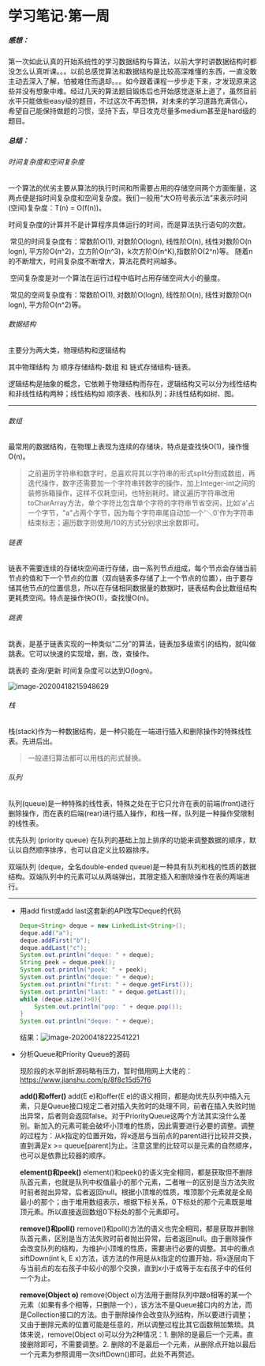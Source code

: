 # 							学习笔记·第一周

##### 感想：

​		第一次如此认真的开始系统性的学习数据结构与算法，以前大学时讲数据结构时都没怎么认真听课。。。以前总感觉算法和数据结构是比较高深难懂的东西，一直没敢主动去深入了解，怕被难住而退却。。。如今跟着课程一步步走下来，才发现原来这些并没有想象中难。经过几天的算法题目锻炼后也开始感觉逐渐上道了，虽然目前水平只能做些easy级的题目，不过这次不再恐惧，对未来的学习道路充满信心，希望自己能保持做题的习惯，坚持下去，早日攻克尽量多medium甚至是hard级的题目。

##### 总结：

###### 时间复杂度和空间复杂度

​	一个算法的优劣主要从算法的执行时间和所需要占用的存储空间两个方面衡量，这两点便是指时间复杂度和空间复杂度。我们一般用“大O符号表示法”来表示时间(空间)复杂度：T(n) = O(f(n))。

​	时间复杂度的计算并不是计算程序具体运行的时间，而是算法执行语句的次数。

​	常见的时间复杂度有：常数阶O(1), 对数阶O(logn), 线性阶O(n), 线性对数阶O(n logn), 平方阶O(n^2)，立方阶O(n^3)，k次方阶O(n^K),指数阶O(2^n)等。
​	随着n的不断增大，时间复杂度不断增大，算法花费时间越多。

​	空间复杂度是对一个算法在运行过程中临时占用存储空间大小的量度。

​	常见的空间复杂度有：常数阶O(1), 对数阶O(logn), 线性阶O(n), 线性对数阶O(n logn), 平方阶O(n^2)等。

###### 数据结构 

主要分为两大类，物理结构和逻辑结构

其中物理结构 为 顺序存储结构-数组 和 链式存储结构-链表。

逻辑结构是抽象的概念，它依赖于物理结构而存在，逻辑结构又可以分为线性结构和非线性结构两种；线性结构如 顺序表、栈和队列；非线性结构如树、图。

------

###### 数组

最常用的数据结构，在物理上表现为连续的存储块，特点是查找快O(1)，操作慢O(n)。

> 之前遍历字符串和数字时，总喜欢将其以字符串的形式split分割成数组，再迭代操作，数字还需要加一个字符串转数字的操作，加上Integer-int之间的装修拆箱操作，这样不仅耗空间，也特别耗时。建议遍历字符串改用toCharArray方法，单个字符比包含单个字符的字符串节省空间，比如'a'占一个字节，"a"占两个字节，因为每个字符串尾自动加一个'＼0'作为字符串结束标志；遍历数字则使用/10的方式分别求出余数即可。

###### 链表

链表不需要连续的存储块空间进行存储，由一系列节点组成，每个节点会存储当前节点的值和下一个节点的位置（双向链表多存储了上一个节点的位置），由于要存储其他节点的位置信息，所以在存储相同数据量的数据时，链表结构会比数组结构更耗费空间。特点是操作快O(1)，查找慢O(n)。

###### 跳表

跳表，是基于链表实现的一种类似“二分”的算法，链表加多级索引的结构，就叫做跳表。它可以快速的实现增，删，改，查操作。

跳表的 查询/更新 时间复杂度可以达到O(logn)。

![image-20200418215948629](C:\Users\William\AppData\Roaming\Typora\typora-user-images\image-20200418215948629.png)

###### 栈

栈(stack)作为一种数据结构，是一种只能在一端进行插入和删除操作的特殊线性表。先进后出。

> 一般递归算法都可以用栈的形式替换。

###### 队列

队列(queue)是一种特殊的线性表，特殊之处在于它只允许在表的前端(front)进行删除操作，而在表的后端(rear)进行插入操作，和栈一样，队列是一种操作受限制的线性表。

优先队列 (priority queue) 在队列的基础上加上排序的功能来调整数据的顺序，默认以自然顺序排序，也可以自定义比较器排序。

双端队列 (deque，全名double-ended queue)是一种具有队列和栈的性质的数据结构。双端队列中的元素可以从两端弹出，其限定插入和删除操作在表的两端进行。

------

- 用add first或add last这套新的API改写Deque的代码

  ```java
  Deque<String> deque = new LinkedList<String>();
  deque.add("a");
  deque.addFirst("b");
  deque.addLast("c");
  System.out.println("deque: " + deque);
  String peek = deque.peek();
  System.out.println("peek: " + peek);
  System.out.println("deque: " + deque);
  System.out.println("first: " + deque.getFirst());
  System.out.println("last: " + deque.getLast());
  while (deque.size()>0){
      System.out.println("pop: " + deque.pop());
  }
  System.out.println("deque: " + deque);
  ```

   结果：![image-20200418222541221](C:\Users\William\AppData\Roaming\Typora\typora-user-images\image-20200418222541221.png)

- 分析Queue和Priority Queue的源码

  现阶段的水平剖析源码略有压力，暂时借用网上大佬的：https://www.jianshu.com/p/8f8c15d57f6

  **add()和offer()**
  add(E e)和offer(E e)的语义相同，都是向优先队列中插入元素，只是Queue接口规定二者对插入失败时的处理不同，前者在插入失败时抛出异常，后者则会返回false。对于PriorityQueue这两个方法其实没什么差别。新加入的元素可能会破坏小顶堆的性质，因此需要进行必要的调整。调整的过程为：从k指定的位置开始，将x逐层与当前点的parent进行比较并交换，直到满足x >= queue[parent]为止。注意这里的比较可以是元素的自然顺序，也可以是依靠比较器的顺序。

  **element()和peek()**
  element()和peek()的语义完全相同，都是获取但不删除队首元素，也就是队列中权值最小的那个元素，二者唯一的区别是当方法失败时前者抛出异常，后者返回null。根据小顶堆的性质，堆顶那个元素就是全局最小的那个；由于堆用数组表示，根据下标关系，0下标处的那个元素既是堆顶元素。所以直接返回数组0下标处的那个元素即可。

  **remove()和poll()**
  remove()和poll()方法的语义也完全相同，都是获取并删除队首元素，区别是当方法失败时前者抛出异常，后者返回null。由于删除操作会改变队列的结构，为维护小顶堆的性质，需要进行必要的调整。其中的重点siftDown(int k, E x)方法，该方法的作用是从k指定的位置开始，将x逐层向下与当前点的左右孩子中较小的那个交换，直到x小于或等于左右孩子中的任何一个为止。

  **remove(Object o)**
  remove(Object o)方法用于删除队列中跟o相等的某一个元素（如果有多个相等，只删除一个），该方法不是Queue接口内的方法，而是Collection接口的方法。由于删除操作会改变队列结构，所以要进行调整；又由于删除元素的位置可能是任意的，所以调整过程比其它函数稍加繁琐。具体来说，remove(Object o)可以分为2种情况：1. 删除的是最后一个元素。直接删除即可，不需要调整。2. 删除的不是最后一个元素，从删除点开始以最后一个元素为参照调用一次siftDown()即可。此处不再赘述。